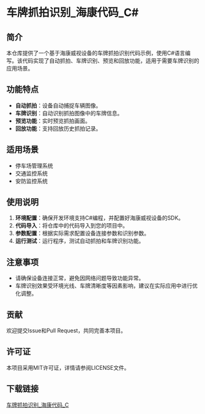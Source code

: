 # 车牌抓拍识别_海康代码_C#

## 简介
本仓库提供了一个基于海康威视设备的车牌抓拍识别代码示例，使用C#语言编写。该代码实现了自动抓拍、车牌识别、预览和回放功能，适用于需要车牌识别的应用场景。

## 功能特点
- **自动抓拍**：设备自动捕捉车辆图像。
- **车牌识别**：自动识别抓拍图像中的车牌信息。
- **预览功能**：实时预览抓拍画面。
- **回放功能**：支持回放历史抓拍记录。

## 适用场景
- 停车场管理系统
- 交通监控系统
- 安防监控系统

## 使用说明
1. **环境配置**：确保开发环境支持C#编程，并配置好海康威视设备的SDK。
2. **代码导入**：将仓库中的代码导入到您的项目中。
3. **参数配置**：根据实际需求配置设备连接参数和识别参数。
4. **运行测试**：运行程序，测试自动抓拍和车牌识别功能。

## 注意事项
- 请确保设备连接正常，避免因网络问题导致功能异常。
- 车牌识别效果受环境光线、车牌清晰度等因素影响，建议在实际应用中进行优化调整。

## 贡献
欢迎提交Issue和Pull Request，共同完善本项目。

## 许可证
本项目采用MIT许可证，详情请参阅LICENSE文件。

## 下载链接

[车牌抓拍识别_海康代码_C](https://pan.quark.cn/s/aeb9a2217c7a)